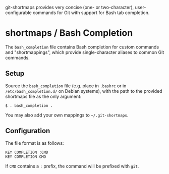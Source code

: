 git-shortmaps provides very concise (one- or two-character), user-configurable
commands for Git with support for Bash tab completion.

# shortmaps / Bash Completion
The `bash_completion` file contains Bash completion for custom commands and
"shortmappings", which provide single-character aliases to common Git commands.

## Setup
Source the `bash_completion` file (e.g. place in `.bashrc` or in
`/etc/bash_completion.d/` on Debian systems), with the path to the provided
shortmaps file as the only argument:

```
$ . bash_completion .
```

You may also add your own mappings to `~/.git-shortmaps`.

## Configuration
The file format is as follows:

```
KEY COMPLETION :CMD
KEY COMPLETION CMD
```

If `CMD` contains a `:` prefix, the command will be prefixed with `git`.
